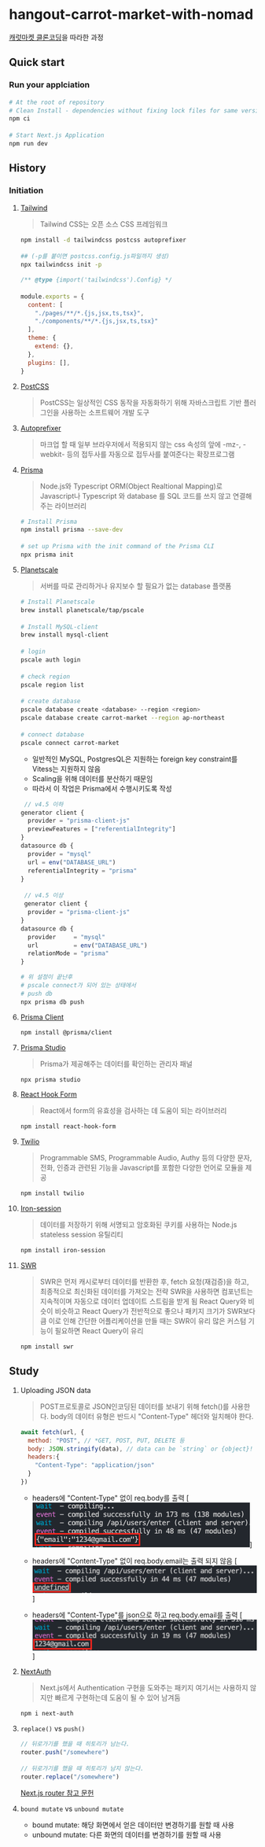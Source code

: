# hangout-carrot-market-with-nomad

[캐럿마켓 클론코딩](https://nomadcoders.co/carrot-market/)을 따라한 과정

## Quick start

### Run your applciation

```bash
# At the root of repository
# Clean Install - dependencies without fixing lock files for same version
npm ci

# Start Next.js Application
npm run dev
```

## History

### Initiation

1. [Tailwind](https://tailwindcss.com/)

    > Tailwind CSS는 오픈 소스 CSS 프레임워크

    ```bash
    npm install -d tailwindcss postcss autoprefixer
    
    ## (-p를 붙이면 postcss.config.js파일까지 생성)
    npx tailwindcss init -p 
    ```

    ```javascript
    /** @type {import('tailwindcss').Config} */

    module.exports = {
      content: [
        "./pages/**/*.{js,jsx,ts,tsx}",
        "./components/**/*.{js,jsx,ts,tsx}"
      ],
      theme: {
        extend: {},
      },
      plugins: [],
    }
    ```

2. [PostCSS](https://postcss.org/)

    > PostCSS는 일상적인 CSS 동작을 자동화하기 위해 자바스크립트 기반 플러그인을 사용하는 소프트웨어 개발 도구

3. [Autoprefixer](https://github.com/postcss/autoprefixer)

    > 마크업 할 때 일부 브라우저에서 적용되지 않는 css 속성의 앞에 -mz-, -webkit- 등의 접두사를 자동으로 접두사를 붙여준다는 확장프로그램

4. [Prisma](https://www.prisma.io/)
    > Node.js와 Typescript ORM(Object Realtional Mapping)로 Javascript나 Typescript 와 database 를 SQL 코드를 쓰지 않고 연결해주는 라이브러리

    ```bash
    # Install Prisma
    npm install prisma --save-dev

    # set up Prisma with the init command of the Prisma CLI
    npx prisma init
    ```

5. [Planetscale](https://planetscale.com/)
    > 서버를 따로 관리하거나 유지보수 할 필요가 없는 database 플랫폼

    ```bash
    # Install Planetscale
    brew install planetscale/tap/pscale

    # Install MySQL-client
    brew install mysql-client

    # login
    pscale auth login

    # check region 
    pscale region list 

    # create database
    pscale database create <database> --region <region>
    pscale database create carrot-market --region ap-northeast 

    # connect database
    pscale connect carrot-market
    ```

    - 일반적인 MySQL, PostgresQL은 지원하는 foreign key constraint를 Vitess는 지원하지 않음
    - Scaling을 위해 데이터를 분산하기 때문임
    - 따라서 이 작업은 Prisma에서 수행시키도록 작성

    ```javascript
     // v4.5 이하
    generator client {
      provider = "prisma-client-js"
      previewFeatures = ["referentialIntegrity"]
    }
    datasource db {
      provider = "mysql"
      url = env("DATABASE_URL")
      referentialIntegrity = "prisma"
    }

     // v4.5 이상
     generator client {
      provider = "prisma-client-js"
    }
    datasource db {
      provider     = "mysql"
      url          = env("DATABASE_URL")
      relationMode = "prisma"
    }
    ```

    ```bash
    # 위 설정이 끝난후 
    # pscale connect가 되어 있는 상태에서 
    # push db
    npx prisma db push
    ```

6. [Prisma Client](https://www.prisma.io/client)

    ```bash
    npm install @prisma/client
    ```

7. [Prisma Studio](https://www.prisma.io/studio)
    > Prisma가 제공해주는 데이터를 확인하는 관리자  패널

    ```bash
    npx prisma studio
    ```

8. [React Hook Form](https://react-hook-form.com/)
    > React에서 form의 유효성을 검사하는 데 도움이 되는 라이브러리

    ```bash
    npm install react-hook-form
    ```

9. [Twilio](https://www.twilio.com/en-us)
    > Programmable SMS, Programmable Audio, Authy 등의 다양한 문자, 전화, 인증과 관련된 기능을 Javascript를 포함한 다양한 언어로 모듈을 제공

    ```bash
    npm install twilio 
    ```

10. [Iron-session](https://github.com/vvo/iron-session)
    > 데이터를 저장하기 위해 서명되고 암호화된 쿠키를 사용하는 Node.js stateless session 유틸리티

    ```bash
    npm install iron-session
    ```

11. [SWR](https://swr.vercel.app/ko)
    > SWR은 먼저 캐시로부터 데이터를 반환한 후, fetch 요청(재검증)을 하고, 최종적으로 최신화된 데이터를 가져오는 전략
    > SWR을 사용하면 컴포넌트는 지속적이며 자동으로 데이터 업데이트 스트림을 받게 됨
    > React Query와 비슷이 비슷하고 React Query가 전반적으로 좋으나 패키지 크기가 SWR보다 큼
    > 이로 인해 간단한 어플리케이션을 만들 때는 SWR이 유리
    > 많은 커스텀 기능이 필요하면 React Query이 유리

    ```bash
    npm install swr
    ```

## Study

1. Uploading JSON data
    > POST프로토콜로 JSON인코딩된 데이터를 보내기 위해 fetch()를 사용한다.
    > body의 데이터 유형은 반드시 "Content-Type" 헤더와 일치해야 한다.

    ```javascript
    await fetch(url, {
      method: "POST", // *GET, POST, PUT, DELETE 등
      body: JSON.stringify(data), // data can be `string` or {object}!
      headers:{
        "Content-Type": "application/json"
      }
    })
    ```

    - headers에 "Content-Type" 없이 req.body를 출력
    [![without "Content-Type"](public/screenshot/without_conten-type.png)]  

    - headers에 "Content-Type" 없이 req.body.email는 출력 되지 않음
    [![without "Content-Type"](public/screenshot/check_email_without_conten-type.png)]

    - headers에 "Content-Type"를 json으로 하고 req.body.email를 출력
    [![without "Content-Type"](public/screenshot/check_email_with_conten-type.png)]

2. [NextAuth](https://next-auth.js.org/)
    > Next.js에서 Authentication 구현을 도와주는 패키지
    > 여기서는 사용하지 않지만 빠르게 구현하는데 도움이 될 수 있어 남겨둠

    ```bash
    npm i next-auth
    ```

3. `replace()` vs  `push()`

    ```javascript
    // 뒤로가기를 했을 때 히토리가 남는다.
    router.push("/somewhere")

    // 뒤로가기를 했을 때 히토리가 남지 않는다.
    router.replace("/somewhere")
    ```

    [Next.js router 참고 문헌](https://nextjs.org/docs/api-reference/next/router#routerpush)

4. `bound mutate` vs  `unbound mutate`
    - bound mutate: 해당 화면에서 얻은 데이터만 변경하기를 원할 때 사용
    - unbound mutate: 다른 화면의 데이터를 변경하기를 원할 때 사용
